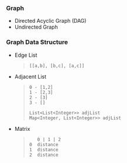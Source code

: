 ### Graph
- Directed Acyclic Graph (DAG)
- Undirected Graph


### Graph Data Structure
- Edge List
    > `[[a,b], [b,c], [a,c]]`
- Adjacent List
    > ```
    > 0 - [1,2]
    > 1 - [2,3]
    > 2 - [3]
    > 3 - []
    > 
    > List<List<Integer>> adjList
    > Map<Integer, List<Integer>> adjList
    > ```
- Matrix
    > ```
    >    0 | 1 | 2
    > 0  distance
    > 1  distance
    > 2  distance
    > ```

